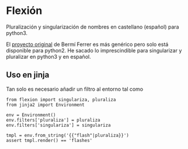 # Flexión

Pluralización y singularización de nombres en castellano (español) para python3.

El [proyecto original](https://github.com/bermi/Python-Inflector) de Bermí Ferrer es más genérico pero solo está disponible para python2. He sacado lo imprescindible para singularizar y pluralizar en python3 y en español.

## Uso en jinja

Tan solo es necesario añadir un filtro al entorno tal como

```python3
from flexion import singulariza, pluraliza
from jinja2 import Environment

env = Environment()
env.filters['pluraliza'] = pluraliza
env.filters['singulariza'] = singulariza

tmpl = env.from_string('{{"flash"|pluraliza}}')
assert tmpl.render() == 'flashes'
```
